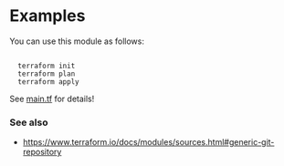 # Examples

You can use this module as follows:

```

  terraform init
  terraform plan
  terraform apply

```

See [main.tf](https://github.com/centriascolocation/terraform-aws-security/blob/master/examples/secure-s3-buckets/main.tf) for details!

### See also

* https://www.terraform.io/docs/modules/sources.html#generic-git-repository
